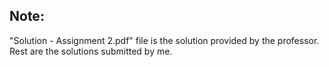 ## Note:
"Solution - Assignment 2.pdf" file is the solution provided by the professor. Rest are the solutions submitted by me.
